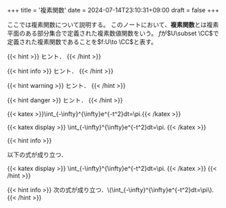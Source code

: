 +++
title = '複素関数'
date = 2024-07-14T23:10:31+09:00
draft = false
+++

ここでは複素関数について説明する。
このノートにおいて、**複素関数**とは複素平面のある部分集合で定義された複素数値関数をいう。
$f$が$U\subset \CC$で定義された複素関数であることを$f:U\to \CC$と表す。

{{< hint >}}
ヒント．
{{< /hint >}}

{{< hint info >}}
ヒント．
{{< /hint >}}

{{< hint warning >}}
ヒント．
{{< /hint >}}

{{< hint danger >}}
ヒント．
{{< /hint >}}

{{< katex >}}\int_{-\infty}^{\infty}e^{-t^2}dt=\pi.{{< /katex >}}

{{< katex display >}}
  \int_{-\infty}^{\infty}e^{-t^2}dt=\pi.
{{< /katex >}}

{{< hint info >}}

以下の式が成り立つ．

{{< katex display >}}
  \int_{-\infty}^{\infty}e^{-t^2}dt=\pi.
{{< /katex >}}
{{< /hint >}}

{{< hint info >}}
次の式が成り立つ．\\(\int_{-\infty}^{\infty}e^{-t^2}dt=\pi\\).
{{< /hint >}}